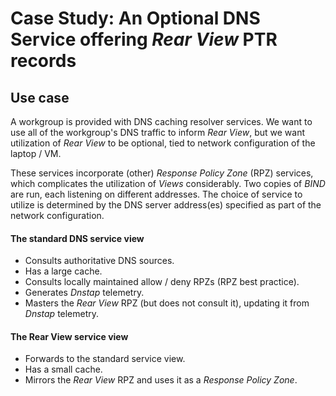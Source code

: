 # Case Study: An Optional DNS Service offering _Rear View_ PTR records

## Use case

A workgroup is provided with DNS caching resolver services. We want to use all of the
workgroup's DNS traffic to inform _Rear View_, but we want utilization of _Rear View_ to
be optional, tied to network configuration of the laptop / VM.

These services incorporate (other) _Response Policy Zone_ (RPZ) services, which complicates
the utilization of _Views_ considerably. Two copies of _BIND_ are run, each listening on different
addresses. The choice of service to utilize is determined by the DNS server address(es)
specified as part of the network configuration.

#### The standard DNS service view

* Consults authoritative DNS sources.
* Has a large cache.
* Consults locally maintained allow / deny RPZs (RPZ best practice).
* Generates _Dnstap_ telemetry.
* Masters the _Rear View_ RPZ (but does not consult it), updating it from _Dnstap_ telemetry.

#### The Rear View service view

* Forwards to the standard service view.
* Has a small cache.
* Mirrors the _Rear View_ RPZ and uses it as a _Response Policy Zone_.

